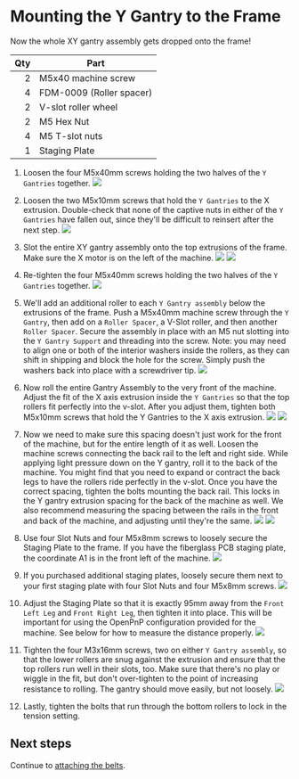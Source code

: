 # Mounting the Y Gantry to the Frame

Now the whole XY gantry assembly gets dropped onto the frame!

| Qty | Part                     |
|----:|--------------------------|
|   2 | M5x40 machine screw      |
|   4 | FDM-0009 (Roller spacer) |
|   2 | V-slot roller wheel      |
|   2 | M5 Hex Nut               |
|   4 | M5 T-slot nuts           |
|   1 | Staging Plate            |

1. Loosen the four M5x40mm screws holding the two halves of the `Y Gantries` together.
    ![](images/Mounting-Y-To-Frame-Step-1.webp)

2. Loosen the two M5x10mm screws that hold the `Y Gantries` to the X extrusion. Double-check that none of the captive nuts in either of the `Y Gantries` have fallen out, since they'll be difficult to reinsert after the next step.
  ![](images/Mounting-Y-To-Frame-Step-2.webp)

1. Slot the entire XY gantry assembly onto the top extrusions of the frame. Make sure the X motor is on the left of the machine.
  ![](images/Mounting-Y-To-Frame-Step-3.webp)
  ![](images/Mounting-Y-To-Frame-Step-3-2.webp)

1. Re-tighten the four M5x40mm screws holding the two halves of the `Y Gantries` together.
  ![](images/Mounting-Y-To-Frame-Step-4.webp)

1. We'll add an additional roller to each `Y Gantry assembly` below the extrusions of the frame. Push a M5x40mm machine screw through the `Y Gantry`, then add on a `Roller Spacer`, a V-Slot roller, and then another `Roller Spacer`. Secure the assembly in place with an M5 nut slotting into the `Y Gantry Support` and threading into the screw. Note: you may need to align one or both of the interior washers inside the rollers, as they can shift in shipping and block the hole for the screw. Simply push the washers back into place with a screwdriver tip.
  ![](images/Mounting-Y-To-Frame-Step-5.webp)

1. Now roll the entire Gantry Assembly to the very front of the machine. Adjust the fit of the X axis extrusion inside the `Y Gantries` so that the top rollers fit perfectly into the v-slot. After you adjust them, tighten both M5x10mm screws that hold the Y Gantries to the X axis extrusion.
  ![](images/Mounting-Y-To-Frame-Step-6-MANUAL.webp)
  ![](images/Mounting-Y-To-Frame-Step-6-2.webp)

1. Now we need to make sure this spacing doesn't just work for the front of the machine, but for the entire length of it as well. Loosen the machine screws connecting the back rail to the left and right side. While applying light pressure down on the Y gantry, roll it to the back of the machine. You might find that you need to expand or contract the back legs to have the rollers ride perfectly in the v-slot. Once you have the correct spacing, tighten the bolts mounting the back rail. This locks in the Y gantry extrusion spacing for the back of the machine as well. We also recommend measuring the spacing between the rails in the front and back of the machine, and adjusting until they're the same.
  ![](images/Mounting-Y-To-Frame-Step-7.webp)
  ![](images/Mounting-Y-To-Frame-Step-7-2.webp)

1. Use four Slot Nuts and four M5x8mm screws to loosely secure the Staging Plate to the frame. If you have the fiberglass PCB staging plate, the coordinate A1 is in the front left of the machine.
  ![](images/Mounting-Y-To-Frame-Step-8.webp)

1. If you purchased additional staging plates, loosely secure them next to your first staging plate with four Slot Nuts and four M5x8mm screws.
  ![](images/IMG_9499.webp)

1.  Adjust the Staging Plate so that it is exactly 95mm away from the `Front Left Leg` and `Front Right Leg`, then tighten it into place. This will be important for using the OpenPnP configuration provided for the machine. See below for how to measure the distance properly.
  ![](images/IMG_0823.webp)

1.  Tighten the four M3x16mm screws, two on either `Y Gantry assembly`, so that the lower rollers are snug against the extrusion and ensure that the top rollers run well in their slots, too. Make sure that there's no play or wiggle in the fit, but don't over-tighten to the point of increasing resistance to rolling. The gantry should move easily, but not loosely.
  ![](images/Mounting-Y-To-Frame-Step-10.webp)

1.  Lastly, tighten the bolts that run through the bottom rollers to lock in the tension setting.

## Next steps

Continue to [attaching the belts](../10-attaching-belts/index.md).
